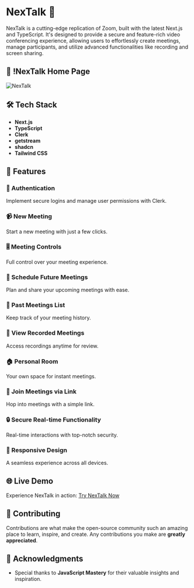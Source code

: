 # NexTalk 🎥

NexTalk is a cutting-edge replication of Zoom, built with the latest Next.js and TypeScript. It's designed to provide a secure and feature-rich video conferencing experience, allowing users to effortlessly create meetings, manage participants, and utilize advanced functionalities like recording and screen sharing.


## 📸 !NexTalk Home Page
![NexTalk]([https://github.com/user-attachments/assets/77a50cb2-a9b9-4996-a5a3-e82b11bd51f2])

## 🛠️ Tech Stack

- **Next.js**
- **TypeScript**
- **Clerk**
- **getstream**
- **shadcn**
- **Tailwind CSS**

## 🔋 Features

### 👤 Authentication

Implement secure logins and manage user permissions with Clerk.

### 📹 New Meeting

Start a new meeting with just a few clicks.

### 🎚️ Meeting Controls

Full control over your meeting experience.

### 📅 Schedule Future Meetings

Plan and share your upcoming meetings with ease.

### 📂 Past Meetings List

Keep track of your meeting history.

### 🎥 View Recorded Meetings

Access recordings anytime for review.

### 🏠 Personal Room

Your own space for instant meetings.

### 🔗 Join Meetings via Link

Hop into meetings with a simple link.

### 🔒 Secure Real-time Functionality

Real-time interactions with top-notch security.

### 📱 Responsive Design

A seamless experience across all devices.

## 🌐 Live Demo

Experience NexTalk in action: [Try NexTalk Now](zoom-clone-topaz-theta.vercel.app)

## 🤝 Contributing

Contributions are what make the open-source community such an amazing place to learn, inspire, and create. Any contributions you make are **greatly appreciated**.

## 🙏 Acknowledgments

- Special thanks to **JavaScript Mastery** for their valuable insights and inspiration.

